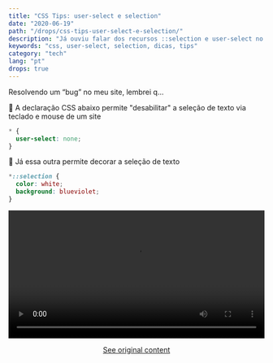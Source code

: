 ```yaml
---
title: "CSS Tips: user-select e selection"
date: "2020-06-19"
path: "/drops/css-tips-user-select-e-selection/"
description: "Já ouviu falar dos recursos ::selection e user-select no CSS? Confira esse drop."
keywords: "css, user-select, selection, dicas, tips"
category: "tech"
lang: "pt"
drops: true
---
```


<div class="drop">

Resolvendo um “bug” no meu site, lembrei q...

🤯 A declaração CSS abaixo permite "desabilitar" a seleção de texto via teclado e mouse de um site

```css
* {
  user-select: none;
}
```

🤩 Já essa outra permite decorar a seleção de texto

```css
*::selection {
  color: white;
  background: blueviolet;
}
```

<video class="post-video" style="margin-bottom: 0;" src="https://video.twimg.com/tweet_video/Ea5_ou1XgAAeAz8.mp4" width="100%" controls autoplay loop playsinline></video>

<center class="center-original-content">
<a href="https://twitter.com/obetomuniz/status/1274097486068678656" target="_blank" rel="noopener noreferrer">See original content</a>
</center>

</div>
